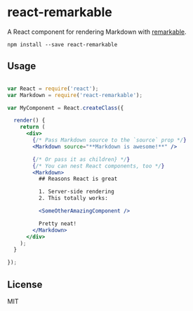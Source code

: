 react-remarkable
=================

A React component for rendering Markdown with [remarkable](https://github.com/jonschlinkert/remarkable).

```
npm install --save react-remarkable
```

## Usage

```jsx

var React = require('react');
var Markdown = require('react-remarkable');

var MyComponent = React.createClass({

  render() {
    return (  
      <div>
        {/* Pass Markdown source to the `source` prop */}
        <Markdown source="**Markdown is awesome!**" />

        {/* Or pass it as children} */}
        {/* You can nest React components, too */}
        <Markdown>
          ## Reasons React is great

          1. Server-side rendering
          2. This totally works:

          <SomeOtherAmazingComponent />

          Pretty neat!
        </Markdown>
      </div>
    );
  }

});

```

## License
MIT

